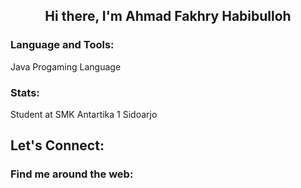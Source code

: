 
<h2 align = "center"> Hi there, I'm Ahmad Fakhry Habibulloh </h2>

### Language and Tools:
<p>
  Java Progaming Language
 </p>

 ### Stats:
<p>
  Student at SMK Antartika 1 Sidoarjo
 </p>

## Let's Connect:
<p>
  
 </p>

### Find me around the web:
